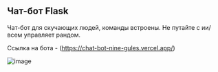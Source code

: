 ## Чат-бот Flask

Чат-бот для скучающих людей, команды встроены. Не путайте с ии/ всем управляет рандом.

Ссылка на бота - (https://chat-bot-nine-gules.vercel.app/)

 ![image](https://github.com/user-attachments/assets/d8b44e26-e7b3-44db-aed7-9815d0f576ee)
